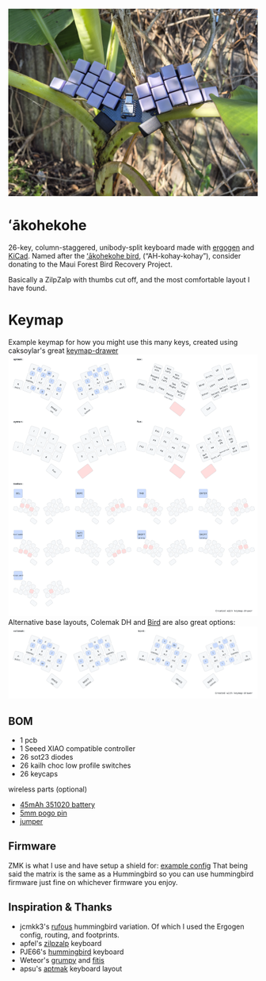 
![ʻākohekohe](https://github.com/grassfedreeve/akohekohe/blob/main/img/akohekohe_photo.jpg?raw=true)

# ʻākohekohe
26-key, column-staggered, unibody-split keyboard made with [ergogen](https://github.com/ergogen/ergogen) and [KiCad](https://www.kicad.org/). Named after the [ʻākohekohe bird](https://www.mauiforestbirds.org/akohekohe/), (“AH-kohay-kohay”), consider donating to the Maui Forest Bird Recovery Project. 

Basically a ZilpZalp with thumbs cut off, and the most comfortable layout I have found. 

# Keymap
Example keymap for how you might use this many keys, created using caksoylar's great [keymap-drawer](https://github.com/caksoylar/keymap-drawer)
![keymap](https://github.com/grassfedreeve/akohekohe/blob/main/img/example_keymap.svg)
Alternative base layouts, Colemak DH and [Bird](https://github.com/jcmkk3/bird-layout) are also great options:
![altbase](https://github.com/grassfedreeve/akohekohe/blob/main/img/alt_base.svg)

## BOM
- 1 pcb
- 1 Seeed XIAO compatible controller
- 26 sot23 diodes
- 26 kailh choc low profile switches
- 26 keycaps

wireless parts (optional)
- [45mAh 351020 battery](https://www.ebay.com.au/itm/175319348479)
- [5mm pogo pin](https://www.aliexpress.com/item/1005006095992803.html?spm=a2g0o.order_list.order_list_main.35.78fd1802qp0XdF)
- [jumper](https://www.aliexpress.com/item/32827199777.html?spm=a2g0o.order_list.order_list_main.30.78fd1802qp0XdF)
## Firmware
ZMK is what I use and have setup a shield for: [example config](https://github.com/grassfedreeve/zmk-config-akohekohe/) 
That being said the matrix is the same as a Hummingbird so you can use hummingbird firmware just fine on whichever firmware you enjoy.

## Inspiration & Thanks
- jcmkk3's [rufous](https://github.com/jcmkk3/trochilidae#rufous) hummingbird variation. Of which I used the Ergogen config, routing, and footprints.
- apfel's [zilpzalp](https://github.com/kilipan/zilpzalp) keyboard
- PJE66's [hummingbird](https://github.com/PJE66/hummingbird) keyboard
- Weteor's [grumpy](https://github.com/weteor/Grumpy) and [fitis](https://github.com/weteor/fitis)
- apsu's [aptmak](https://github.com/apsu/aptmak) keyboard layout
